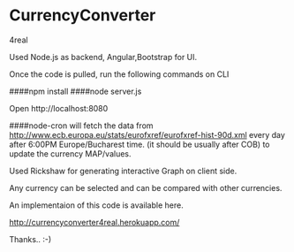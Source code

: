 # CurrencyConverter
4real

Used Node.js as backend, Angular,Bootstrap for UI.

Once the code is pulled, run the following commands on CLI

####npm install 
####node server.js

Open http://localhost:8080

####node-cron will fetch the data from http://www.ecb.europa.eu/stats/eurofxref/eurofxref-hist-90d.xml every day after 6:00PM Europe/Bucharest time. (it should be usually after COB) to update the currency MAP/values.

Used Rickshaw for generating interactive Graph on client side.

Any currency can be selected and can be compared with other currencies.

An implementaion of this code is available here.

http://currencyconverter4real.herokuapp.com/

Thanks.. :-)

